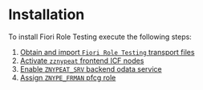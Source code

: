# Installation

To install Fiori Role Testing execute the following steps:

1. [Obtain and import `Fiori Role Testing` transport files](installation/step-1.md)
2. [Activate `zznypeat` frontend ICF nodes](installation/step-2.md)
3. [Enable `ZNYPEAT_SRV` backend odata service](installation/step-3.md)
4. [Assign `ZNYPE_FRMAN` pfcg role](installation/step-4.md) 

